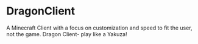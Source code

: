# DragonClient
A Minecraft Client with a focus on customization and speed to fit the user, not the game. Dragon Client- play like a Yakuza!
